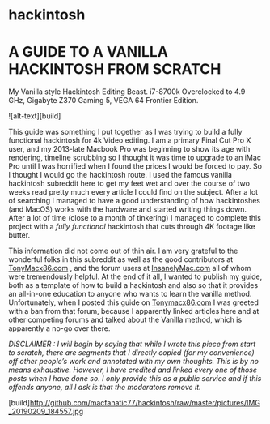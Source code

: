 # hackintosh
# A GUIDE TO A VANILLA HACKINTOSH FROM SCRATCH
My Vanilla style Hackintosh Editing Beast. i7-8700k Overclocked to 4.9 GHz, Gigabyte Z370 Gaming 5, VEGA 64 Frontier Edition.

![alt-text][build]

This guide was something I put together as I was trying to build a fully functional hackintosh for 4k Video editing. I am a primary Final Cut Pro X user, and my 2013-late Macbook Pro was beginning to show its age with rendering, timeline scrubbing so I thought it was time to upgrade to an iMac Pro until I was horrified when I found the prices I would be forced to pay.
So I thought I would go the hackintosh route. I used the famous vanilla hackintosh subreddit here to get my feet wet and over the course of two weeks read pretty much every article I could find on the subject. After a lot of searching I managed to have a good understanding of how hackintoshes (and MacOS) works with the hardware and started writing things down. After a lot of time (close to a month of tinkering) I managed to complete this project with a *fully functional* hackintosh that cuts through 4K footage like butter. 

This information did not come out of thin air. I am very grateful to the wonderful folks in this subreddit as well as the good contributors at  [TonyMacx86.com](https://tonymacx86.com/) , and the forum users at  [InsanelyMac.com](https://insanelymac.com/)  all of whom were tremendously helpful. At the end of it all, I wanted to publish my guide, both as a template of how to build a hackintosh and also so that it provides an all-in-one education to anyone who wants to learn the vanilla method. Unfortunately, when I posted this guide on  [Tonymacx86.com](https://tonymacx86.com/)  I was greeted with a ban from that forum, because I apparently linked articles here and at other competing forums and talked about the Vanilla method, which is apparently a no-go over there. 

*DISCLAIMER : I will begin by saying that while I wrote this piece from start to scratch, there are segments that I directly copied (for my convenience) off other people’s work and annotated with my own thoughts. This is by no means exhaustive. However, I have credited and linked every one of those posts when I have done so. I only provide this as a public service and if this offends anyone, all I ask is that the moderators remove it.*

[build]http://github.com/macfanatic77/hackintosh/raw/master/pictures/IMG_20190209_184557.jpg
      
